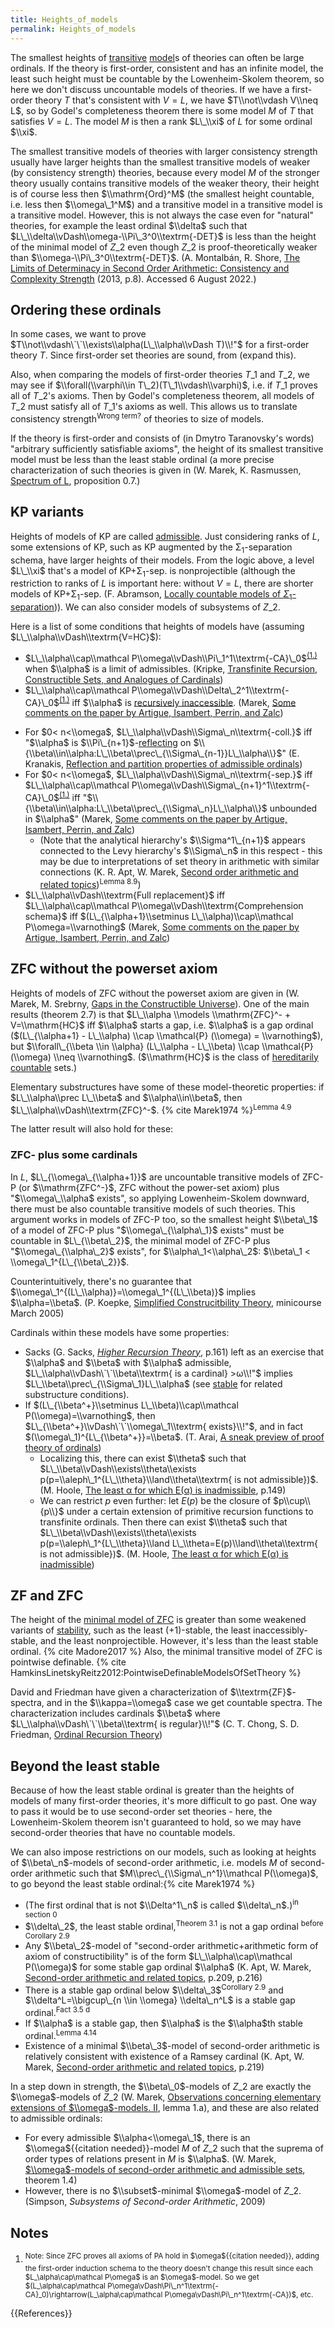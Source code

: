 ```yaml
---
title: Heights_of_models
permalink: Heights_of_models
---
```


The smallest heights of [transitive](Transitive "Transitive") [model](Model "Model")s of theories can often be large ordinals. If the theory is first-order, consistent and has an infinite model, the least such height must be countable by the Lowenheim-Skolem theorem, so here we don't discuss uncountable models of theories. If we have a first-order theory $T$ that's consistent with $V=L$, we have $T\\not\\vdash V\\neq L$, so by Godel's completeness theorem there is some model $M$ of $T$ that satisfies $V=L$. The model $M$ is then a rank $L\_\\xi$ of $L$ for some ordinal $\\xi$.

The smallest transitive models of theories with larger consistency strength usually have larger heights than the smallest transitive models of weaker (by consistency strength) theories, because every model $M$ of the stronger theory usually contains transitive models of the weaker theory, their height is of course less then $\\mathrm{Ord}^M$ (the smallest height countable, i.e. less then $\\omega\_1^M$) and a transitive model in a transitive model is a transitive model. However, this is not always the case even for "natural" theories, for example the least ordinal $\\delta$ such that $L\_\\delta\\vDash\\omega-\\Pi\_3^0\\textrm{-DET}$ is less than the height of the minimal model of $Z\_2$ even though $Z\_2$ is proof-theoretically weaker than $\\omega-\\Pi\_3^0\\textrm{-DET}$. (A. Montalbán, R. Shore, [The Limits of Determinacy in Second Order Arithmetic: Consistency and Complexity Strength](https://citeseerx.ist.psu.edu/viewdoc/download?doi=10.1.1.298.7514&rep=rep1&type=pdf) (2013, p.8). Accessed 6 August 2022.)
## Ordering these ordinals
In some cases, we want to prove $T\\not\\vdash\`\`\\exists\\alpha(L\_\\alpha\\vDash T)\\!"$ for a first-order theory $T$. Since first-order set theories are sound<!--http://people.umass.edu/partee/726\_04/lectures/Lecture7\_Model\_theory\_expanded.pdf, but is this just about predicate logic?-->, from (expand this).

Also, when comparing the models of first-order theories $T\_1$ and $T\_2$, we may see if $\\forall(\\varphi\\in T\_2)(T\_1\\vdash\\varphi)$, i.e. if $T\_1$ proves all of $T\_2$'s axioms. Then by Godel's completeness theorem, all models of $T\_2$ must satisfy all of $T\_1$'s axioms as well. This allows us to translate consistency strength<sup>Wrong term?</sup> of theories to size of models.

If the theory is first-order and consists of (in Dmytro Taranovsky's words) "arbitrary sufficiently satisfiable axioms", the height of its smallest transitive model must be less than the least stable ordinal<!--Taranovsky, "Ordinal Notation", section 6.2--> (a more precise characterization of such theories is given in (W. Marek, K. Rasmussen, [Spectrum of L](http://pldml.icm.edu.pl/pldml/element/bwmeta1.element.zamlynska-1afccedc-bd3e-45b8-a2f9-3cbb4c6000bb/c/rm21101.pdf), proposition 0.7.)

## KP variants
Heights of models of KP are called [admissible](Admissible "Admissible"). Just considering ranks of $L$, some extensions of KP, such as KP augmented by the Σ<sub>1</sub>-separation schema, have larger heights of their models. From the logic above, a level $L\_\\xi$ that's a model of KP+Σ<sub>1</sub>-sep. is nonprojectible (although the restriction to ranks of $L$ is important here: without $V=L$, there are shorter models of KP+&Sigma;<sub>1</sub>-sep. (F. Abramson, [Locally countable models of $\Sigma_1$-separation]( https://www.cambridge.org/core/journals/journal-of-symbolic-logic/article/abs/locally-countable-models-of-1separation/28D83F60A5B1D067E7726C464BD78A66))). We can also consider models of subsystems of $Z\_2$.

Here is a list of some conditions that heights of models have (assuming $L\_\\alpha\\vDash\\textrm{V=HC}$):
<!--*$L\_\\alpha\\cap\\mathcal P\\omega\\vDash\\Delta\_1^1\\textrm{-CA}\_0$ when $\\alpha$ is admissible. [https://www.amazon.com/Subsystems-Second-Order-Arithmetic-Perspectives/dp/0521150140]<sup>Claimed on p.293 to follow from (relativization of theorem using proof of) theorem VII.5.17</sup>-->
-   $L\_\\alpha\\cap\\mathcal P\\omega\\vDash\\Pi\_1^1\\textrm{-CA}\_0$<sup>[(1.)](#induction "#induction")</sup> when $\\alpha$ is a limit of admissibles. (Kripke, [Transfinite Recursion, Constructible Sets, and Analogues of Cardinals](http://saulkripkecenter.org/wp-content/uploads/2019/03/Transfinite-Recursion-Constructible-Sets-and-Analogues-of-Cardinals-PUBLIC.pdf#page=12))
-   $L\_\\alpha\\cap\\mathcal P\\omega\\vDash\\Delta\_2^1\\textrm{-CA}\_0$<sup>[(1.)](#induction "#induction")</sup> iff $\\alpha$ is [recursively inaccessible](Admissible "Admissible"). (Marek, [Some comments on the paper by Artigue, Isambert, Perrin, and Zalc](http://matwbn.icm.edu.pl/ksiazki/fm/fm101/fm101120.pdf))
<!--*$L\_\\alpha\\cap\\mathcal P\\omega\\vDash\\Delta\_{n+1}^1\\textrm{-CA}\_0$ when $\\alpha$'s $\\Delta\_n$-projectum is greater than $\\alpha$. [https://www.amazon.com/Subsystems-Second-Order-Arithmetic-Perspectives/dp/0521150140]<sup>Claimed on p.293 to follow from (relativization of theorem using proof of) theorem VII.5.17</sup>-->
-   For $0< n<\\omega$, $L\_\\alpha\\vDash\\Sigma\_n\\textrm{-coll.}$ iff "$\\alpha$ is $\\Pi\_{n+1}$-[reflecting](Reflecting_ordinal "Reflecting ordinal") on $\\{\\beta\\in\\alpha:L\_\\beta\\prec\_{\\Sigma\_{n-1}}L\_\\alpha\\}$" (E. Kranakis, [Reflection and partition properties of admissible ordinals](https://www.sciencedirect.com/science/article/pii/0003484382900225))
-   For $0< n<\\omega$, $L\_\\alpha\\vDash\\Sigma\_n\\textrm{-sep.}$ iff $L\_\\alpha\\cap\\mathcal P\\omega\\vDash\\Sigma\_{n+1}^1\\textrm{-CA}\_0$<sup>[(1.)](#induction "#induction")</sup> iff "$\\{\\beta\\in\\alpha:L\_\\beta\\prec\_{\\Sigma\_n}L\_\\alpha\\}$ unbounded in $\\alpha$" (Marek, [Some comments on the paper by Artigue, Isambert, Perrin, and Zalc](http://matwbn.icm.edu.pl/ksiazki/fm/fm101/fm101120.pdf))
    -   (Note that the analytical hierarchy's $\\Sigma^1\_{n+1}$ appears connected to the Levy hierarchy's $\\Sigma\_n$ in this respect - this may be due to interpretations of set theory in arithmetic with similar connections (K. R. Apt, W. Marek, [Second order arithmetic and related topics](https://www.sciencedirect.com/science/article/pii/0003484374900011))<sup>Lemma 8.9</sup>)
-   $L\_\\alpha\\vDash\\textrm{Full replacement}$ iff $L\_\\alpha\\cap\\mathcal P\\omega\\vDash\\textrm{Comprehension schema}$ iff $(L\_{\\alpha+1}\\setminus L\_\\alpha)\\cap\\mathcal P\\omega=\\varnothing$ (Marek, [Some comments on the paper by Artigue, Isambert, Perrin, and Zalc](http://matwbn.icm.edu.pl/ksiazki/fm/fm101/fm101120.pdf))

<!--For the least such heights of models, Simpson2009 has some results connecting theories of arithmetic and set theories (table here?)-->

## ZFC without the powerset axiom
Heights of models of ZFC without the powerset axiom are given in (W. Marek, M. Srebrny, [Gaps in the Constructible Universe](https://web.archive.org/web/20210903025814/https://core.ac.uk/download/pdf/81133582.pdf)). One of the main results (theorem 2.7) is that $L\_\\alpha \\models \\mathrm{ZFC}^- + V=\\mathrm{HC}$ iff $\\alpha$ starts a gap, i.e. $\\alpha$ is a gap ordinal ($(L\_{\\alpha+1} - L\_\\alpha) \\cap \\mathcal{P} (\\omega) = \\varnothing$), but $\\forall\_{\\beta \\in \\alpha} (L\_\\alpha - L\_\\beta) \\cap \\mathcal{P} (\\omega) \\neq \\varnothing$. ($\\mathrm{HC}$ is the class of [hereditarily countable](Hereditary_cardinality "Hereditary cardinality") sets.)

Elementary substructures have some of these model-theoretic properties: if $L\_\\alpha\\prec L\_\\beta$ and $\\alpha\\in\\beta$, then $L\_\\alpha\\vDash\\textrm{ZFC}^-$. {% cite Marek1974 %}<sup>Lemma 4.9</sup>

The latter result will also hold for these:
### ZFC- plus some cardinals
In $L$, $L\_{\\omega\_{\\alpha+1}}$ are uncountable transitive models of ZFC-P (or $\\mathrm{ZFC^-}$, ZFC without the power-set axiom) plus "$\\omega\_\\alpha$ exists", so applying Lowenheim-Skolem downward, there must be also countable transitive models of such theories. This argument works in models of ZFC-P too, so the smallest height $\\beta\_1$ of a model of ZFC-P plus "$\\omega\_{\\alpha\_1}$ exists" must be countable in $L\_{\\beta\_2}$, the minimal model of ZFC-P plus "$\\omega\_{\\alpha\_2}$ exists", for $\\alpha\_1<\\alpha\_2$: $\\beta\_1 < \\omega\_1^{L\_{\\beta\_2}}$.

Counterintuitively, there's no guarantee that $\\omega\_1^{(L\_\\alpha)}=\\omega\_1^{(L\_\\beta)}$ implies $\\alpha=\\beta$. (P. Koepke, [Simplified Construcitbility Theory](https://web.archive.org/web/20210506223436/https://math.uni-bonn.de/people/koepke/Preprints/Simplified_constructibility_theory_minicourse_Helsinki.pdf#page=21), minicourse March 2005)

Cardinals within these models have some properties:
-   Sacks (G. Sacks, [*Higher Recursion Theory*](https://projecteuclid.org/ebook/Download?urlId=pl%2F1235422639&isFullBook=False), p.161) left as an exercise that $\\alpha$ and $\\beta$ with $\\alpha$ admissible, $L\_\\alpha\\vDash\`\`\\beta\\textrm{ is a cardinal} >ω\\!"$ implies $L\_\\beta\\prec\_{\\Sigma\_1}L\_\\alpha$ (see [stable](Stable "Stable") for related substructure conditions).
-   If $(L\_{\\beta^+}\\setminus L\_\\beta)\\cap\\mathcal P(\\omega)=\\varnothing$, then $L\_{\\beta^+}\\vDash\`\`\\omega\_1\\textrm{ exists}\\!"$, and in fact $(\\omega\_1)^{L\_{\\beta^+}}=\\beta$. (T. Arai, [A sneak preview of proof theory of ordinals](https://arxiv.org/pdf/1102.0596.pdf#page=17))
    -   Localizing this, there can exist $\\theta$ such that $L\_\\beta\\vDash\\exists\\theta\\exists p(p=\\aleph\_1^{L\_\\theta}\\land\\theta\\textrm{ is not admissible})$. (M. Hoole, [The least α for which E(α) is inadmissible](https://doi.org/10.1017/S1446788700033565), p.149)
    -   We can restrict $p$ even further: let $E(p)$ be the closure of $p\\cup\\{p\\}$ under a certain extension of primitive recursion functions to transfinite ordinals. Then there can exist $\\theta$ such that $L\_\\beta\\vDash\\exists\\theta\\exists p(p=\\aleph\_1^{L\_\\theta}\\land L\_\\theta=E(p)\\land\\theta\\textrm{ is not admissible})$. (M. Hoole, [The least α for which E(α) is inadmissible](https://www.cambridge.org/core/services/aop-cambridge-core/content/view/A5F4CBD9F8E256839957532C2D7F9391/S1446788700033565a.pdf/least\_for\_which\_e\_is\_inadmissible.pdf#page=7))

## ZF and ZFC
The height of the [minimal model of ZFC](ZFC#Minimal\_transitive\_model\_of\_.24.5Ctext.7BZFC.7D.24 "ZFC#Minimal\_transitive\_model\_of\_.24.5Ctext.7BZFC.7D.24") is greater than some weakened variants of [stability](Stable "Stable"), such as the least (+1)-stable, the least inaccessibly-stable, and the least nonprojectible. However, it's less than the least stable ordinal. {% cite Madore2017 %} Also, the minimal transitive model of ZFC is pointwise definable. {% cite HamkinsLinetskyReitz2012:PointwiseDefinableModelsOfSetTheory %}

David and Friedman have given a characterization of $\\textrm{ZF}$-spectra, and in the $\\kappa=\\omega$ case we get countable spectra. The characterization includes cardinals $\\beta$ where $L\_\\alpha\\vDash\`\`\\beta\\textrm{ is regular}\\!"$ (C. T. Chong, S. D. Friedman, [Ordinal Recursion Theory](https://arxiv.org/pdf/math/9609203.pdf#page=20))

## Beyond the least stable
Because of how the least stable ordinal is greater than the heights of models of many first-order theories, it's more difficult to go past. One way to pass it would be to use second-order set theories - here, the Lowenheim-Skolem theorem isn't guaranteed to hold, so we may have second-order theories that have no countable models.

We can also impose restrictions on our models, such as looking at heights of $\\beta\_n$-models of second-order arithmetic, i.e. models $M$ of second-order arithmetic such that $M\\prec\_{\\Sigma\_n^1}\\mathcal P(\\omega)$, to go beyond the least stable ordinal:{% cite Marek1974 %}
-    (The first ordinal that is not $\\Delta^1\_n$ is called $\\delta\_n$.)<sup>in section 0</sup>
-    $\\delta\_2$, the least stable ordinal,<sup>Theorem 3.1</sup> is not a gap ordinal <sup>before Corollary 2.9</sup>
-    Any $\\beta\_2$-model of "second-order arithmetic+arithmetic form of axiom of constructibility" is of the form $L\_\\alpha\\cap\\mathcal P(\\omega)$ for some stable gap ordinal $\\alpha$ (K. Apt, W. Marek, [Second-order arithmetic and related topics](https://www.sciencedirect.com/science/article/pii/0003484374900011), p.209, p.216)
-    Τhere is a stable gap ordinal below $\\delta\_3$<sup>Corollary 2.9</sup> and $\\delta^L=\\bigcup\_{n \\in \\omega} \\delta\_n^L$ is a stable gap ordinal.<sup>Fact 3.5 d</sup>
-    If $\\alpha$ is a stable gap, then $\\alpha$ is the $\\alpha$th stable ordinal.<sup>Lemma 4.14</sup>
-    Existence of a minimal $\\beta\_3$-model of second-order arithmetic is relatively consistent with existence of a Ramsey cardinal (K. Apt, W. Marek, [Second-order arithmetic and related topics](https://www.sciencedirect.com/science/article/pii/0003484374900011), p.219)

In a step down in strength, the $\\beta\_0$-models of $Z\_2$ are exactly the $\\omega$-models of $Z\_2$ (W. Marek, [Observations concerning elementary extensions of $\\omega$-models. II](https://www.jstor.org/stable/2272059), lemma 1.a), and these are also related to admissible ordinals:
-   For every admissible $\\alpha<\\omega\_1$, there is an $\\omega${{citation needed}}-model $M$ of $Z\_2$ such that the suprema of order types of relations present in $M$ is $\\alpha$. (W. Marek, [$\\omega$-models of second-order arithmetic and admissible sets](http://matwbn.icm.edu.pl/ksiazki/fm/fm98/fm9818.pdf), theorem 1.4)
-   However, there is no $\\subset$-minimal $\\omega$-model of $Z\_2$. (Simpson, *Subsystems of Second-order Arithmetic*, 2009)

## Notes
<ol>
<li id="induction"><sup>Note: Since ZFC proves all axioms of PA hold in $\omega${{citation needed}}, adding the first-order induction schema to the theory doesn't change this result since each $L_\alpha\cap\mathcal P\omega$ is an $\omega$-model. So we get $(L_\alpha\cap\mathcal P\omega\vDash\Pi\_n^1\textrm{-CA}_0)\rightarrow(L_\alpha\cap\mathcal P\omega\vDash\Pi\_n^1\textrm{-CA})$, etc.</sup></li>
</ol>
{{References}}
